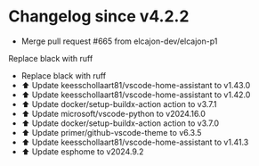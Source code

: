 # Changelog since v4.2.2
- Merge pull request #665 from elcajon-dev/elcajon-p1

Replace black with ruff 
- Replace black with ruff 
- ⬆️ Update keesschollaart81/vscode-home-assistant to v1.43.0 
- ⬆️ Update keesschollaart81/vscode-home-assistant to v1.42.0 
- ⬆️ Update docker/setup-buildx-action action to v3.7.1 
- ⬆️ Update microsoft/vscode-python to v2024.16.0 
- ⬆️ Update docker/setup-buildx-action action to v3.7.0 
- ⬆️ Update primer/github-vscode-theme to v6.3.5 
- ⬆️ Update keesschollaart81/vscode-home-assistant to v1.41.3 
- ⬆️ Update esphome to v2024.9.2 
